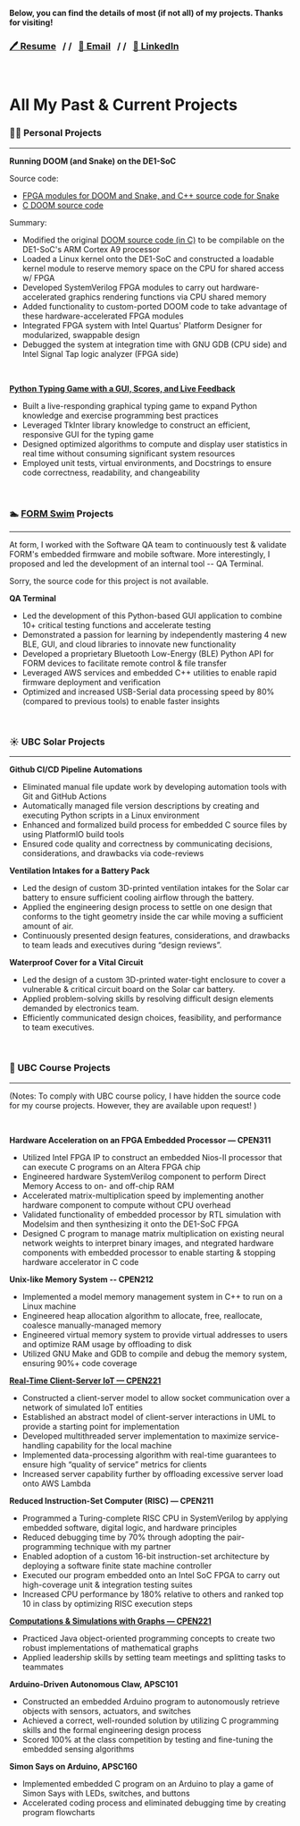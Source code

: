 **Below, you can find the details of most (if not all) of my projects. Thanks for visiting!**


### [🖊️ Resume](https://drive.google.com/file/d/1RpNukfM-BgrrIbv0eEy-YcHyU9EkrGKZ/view?usp=drive_link)&nbsp;&nbsp;&nbsp;/&nbsp;/&nbsp;&nbsp;&nbsp;[📩 Email](mailto:michaellin0902@gmail.com)&nbsp;&nbsp;&nbsp;/&nbsp;/&nbsp;&nbsp;&nbsp;[📘 LinkedIn](https://www.linkedin.com/in/lisong-michael-lin/)


&nbsp;


# All My Past & Current Projects


### 👨‍💻 Personal Projects
---


**Running DOOM (and Snake) on the DE1-SoC**

Source code:
- [FPGA modules for DOOM and Snake, and C++ source code for Snake](https://github.com/m1chellelinn/de1_system)
- [C DOOM source code](https://github.com/m1chellelinn/de1_doom)

Summary:
- Modified the original [DOOM source code (in C)](https://github.com/id-Software/DOOM) to be compilable on the DE1-SoC's ARM Cortex A9 processor
- Loaded a Linux kernel onto the DE1-SoC and constructed a loadable kernel module to reserve memory space on the CPU for shared access w/ FPGA
- Developed SystemVerilog FPGA modules to carry out hardware-accelerated graphics rendering functions via CPU shared memory
- Added functionality to custom-ported DOOM code to take advantage of these hardware-accelerated FPGA modules
- Integrated FPGA system with Intel Quartus' Platform Designer for modularized, swappable design
- Debugged the system at integration time with GNU GDB (CPU side) and Intel Signal Tap logic analyzer (FPGA side)

&nbsp;

**[Python Typing Game with a GUI, Scores, and Live Feedback](https://github.com/m1chellelinn/typing-game)**
- Built a live-responding graphical typing game to expand Python knowledge and exercise programming best practices
- Leveraged TkInter library knowledge to construct an efficient, responsive GUI for the typing game 
- Designed optimized algorithms to compute and display user statistics in real time without consuming significant system resources
- Employed unit tests, virtual environments, and Docstrings to ensure code correctness, readability, and changeability

&nbsp;


### 🏊 [FORM Swim](https://www.formswim.com/) Projects
---

At form, I worked with the Software QA team to continuously test & validate FORM's embedded firmware and mobile software. 
More interestingly, I proposed and led the development of an internal tool -- QA Terminal.

Sorry, the source code for this project is not available. 

**QA Terminal**
- Led the development of this Python-based GUI application to combine 10+ critical testing functions and accelerate testing
- Demonstrated a passion for learning by independently mastering 4 new BLE, GUI, and cloud libraries to innovate new functionality
- Developed a proprietary Bluetooth Low-Energy (BLE) Python API for FORM devices to facilitate remote control & file transfer 
- Leveraged AWS services and embedded C++ utilities to enable rapid firmware deployment and verification
- Optimized and increased USB-Serial data processing speed by 80% (compared to previous tools) to enable faster insights 

&nbsp;

### ☀️ UBC Solar Projects

---

**Github CI/CD Pipeline Automations** 
- Eliminated manual file update work by developing automation tools with Git and GitHub Actions
- Automatically managed file version descriptions by creating and executing Python scripts in a Linux environment
- Enhanced and formalized build process for embedded C source files by using PlatformIO build tools  
- Ensured code quality and correctness by communicating decisions, considerations, and drawbacks via code-reviews 

**Ventilation Intakes for a Battery Pack**

- Led the design of custom 3D-printed ventilation intakes for the Solar car battery to ensure sufficient cooling airflow through the battery.
- Applied the engineering design process to settle on one design that conforms to the tight geometry inside the car while moving a sufficient amount of air.
- Continuously presented design features, considerations, and drawbacks to team leads and executives during “design reviews”.

**Waterproof Cover for a Vital Circuit**

- Led the design of a custom 3D-printed water-tight enclosure to cover a vulnerable & critical circuit board on the Solar car battery.
- Applied problem-solving skills by resolving difficult design elements demanded by electronics team.
- Efficiently communicated design choices, feasibility, and performance to team executives.



&nbsp;

### 🏫 UBC Course Projects

---
(Notes: To comply with UBC course policy, I have hidden the source code for my course projects. However, they are available upon request! )

&nbsp;

**Hardware Acceleration on an FPGA Embedded Processor — CPEN311**
- Utilized Intel FPGA IP to construct an embedded Nios-II processor that can execute C programs on an Altera FPGA chip
- Engineered hardware SystemVerilog component to perform Direct Memory Access to on- and off-chip RAM 
- Accelerated matrix-multiplication speed by implementing another hardware component to compute without CPU overhead
- Validated functionality of embedded processor by RTL simulation with Modelsim and then synthesizing it onto the DE1-SoC FPGA
- Designed C program to manage matrix multiplication on existing neural network weights to interpret binary images, and ntegrated hardware components with embedded processor to enable starting & stopping hardware accelerator in C code 
 
**Unix-like Memory System -- CPEN212**
- Implemented a model memory management system in C++ to run on a Linux machine 
- Engineered heap allocation algorithm to allocate, free, reallocate, coalesce manually-managed memory
- Engineered virtual memory system to provide virtual addresses to users and optimize RAM usage by offloading to disk
- Utilized GNU Make and GDB to compile and debug the memory system, ensuring 90%+ code coverage 

[**Real-Time Client-Server IoT — CPEN221**](https://cpen221ubc.notion.site/MP3-IoT-Data-Analytics-f2b1469b01984c2aa9b7dd673dc6b74f)
- Constructed a client-server model to allow socket communication over a network of simulated IoT entities 
- Established an abstract model of client-server interactions in UML to provide a starting point for implementation 
- Developed multithreaded server implementation to maximize service-handling capability for the local machine
- Implemented data-processing algorithm with real-time guarantees to ensure high “quality of service” metrics for clients 
- Increased server capability further by offloading excessive server load onto AWS Lambda


**Reduced Instruction-Set Computer (RISC) — CPEN211**

- Programmed a Turing-complete RISC CPU in SystemVerilog by applying embedded software, digital logic, and hardware principles
- Reduced debugging time by 70% through adopting the pair-programming technique with my partner
- Enabled adoption of a custom 16-bit instruction-set architecture by deploying a software finite state machine controller
- Executed our program embedded onto an Intel SoC FPGA to carry out high-coverage unit & integration testing suites
- Increased CPU performance by 180% relative to others and ranked top 10 in class by optimizing RISC execution steps


[**Computations & Simulations with Graphs — CPEN221**](https://cpen221ubc.notion.site/MP2-Graphs-Sea-Levels-Mind-Boggles-85789d5808aa4ebf8ab1f30e88059a1a)
- Practiced Java object-oriented programming concepts to create two robust implementations of mathematical graphs
- Applied leadership skills by setting team meetings and splitting tasks to teammates

**Arduino-Driven Autonomous Claw, APSC101**
- Constructed an embedded Arduino program to autonomously retrieve objects with sensors, actuators, and switches 
- Achieved a correct, well-rounded solution by utilizing C programming skills and the formal engineering design process 
- Scored 100% at the class competition by testing and fine-tuning the embedded sensing algorithms 

**Simon Says on Arduino, APSC160**
- Implemented embedded C program on an Arduino to play a game of Simon Says with LEDs, switches, and buttons
- Accelerated coding process and eliminated debugging time by creating program flowcharts 

